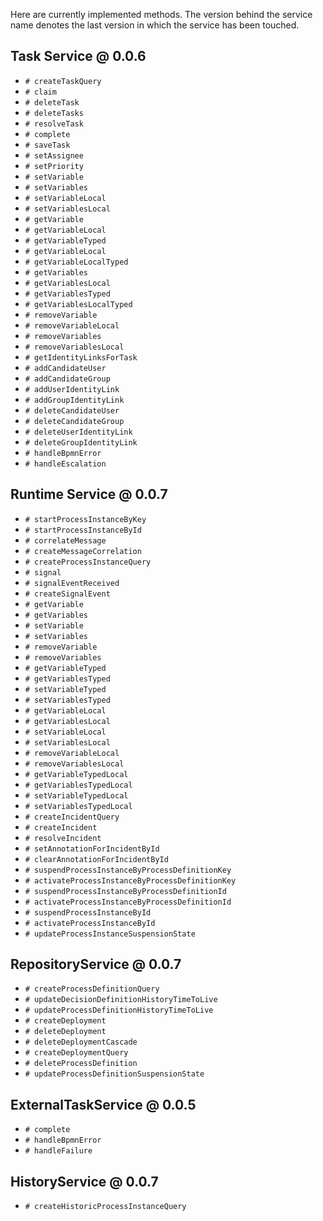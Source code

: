 Here are currently implemented methods. The version behind the service name denotes the last version in which the service has been touched.

## Task Service @ 0.0.6

* `# createTaskQuery`
* `# claim`
* `# deleteTask`
* `# deleteTasks`
* `# resolveTask`
* `# complete`
* `# saveTask`
* `# setAssignee`
* `# setPriority`
* `# setVariable`
* `# setVariables`
* `# setVariableLocal`
* `# setVariablesLocal`
* `# getVariable`
* `# getVariableLocal`
* `# getVariableTyped`
* `# getVariableLocal`
* `# getVariableLocalTyped`
* `# getVariables`
* `# getVariablesLocal`
* `# getVariablesTyped`
* `# getVariablesLocalTyped`
* `# removeVariable`
* `# removeVariableLocal`
* `# removeVariables`
* `# removeVariablesLocal`
* `# getIdentityLinksForTask`
* `# addCandidateUser`
* `# addCandidateGroup`
* `# addUserIdentityLink`
* `# addGroupIdentityLink`
* `# deleteCandidateUser`
* `# deleteCandidateGroup`
* `# deleteUserIdentityLink`
* `# deleteGroupIdentityLink`
* `# handleBpmnError`
* `# handleEscalation`

## Runtime Service @ 0.0.7

* `# startProcessInstanceByKey`
* `# startProcessInstanceById`
* `# correlateMessage`
* `# createMessageCorrelation`
* `# createProcessInstanceQuery`
* `# signal`
* `# signalEventReceived`
* `# createSignalEvent`
* `# getVariable`
* `# getVariables`
* `# setVariable`
* `# setVariables`
* `# removeVariable`
* `# removeVariables`
* `# getVariableTyped`
* `# getVariablesTyped`
* `# setVariableTyped`
* `# setVariablesTyped`
* `# getVariableLocal`
* `# getVariablesLocal`
* `# setVariableLocal`
* `# setVariablesLocal`
* `# removeVariableLocal`
* `# removeVariablesLocal`
* `# getVariableTypedLocal`
* `# getVariablesTypedLocal`
* `# setVariableTypedLocal`
* `# setVariablesTypedLocal`
* `# createIncidentQuery`
* `# createIncident`
* `# resolveIncident`
* `# setAnnotationForIncidentById`
* `# clearAnnotationForIncidentById`
* `# suspendProcessInstanceByProcessDefinitionKey`
* `# activateProcessInstanceByProcessDefinitionKey`
* `# suspendProcessInstanceByProcessDefinitionId`
* `# activateProcessInstanceByProcessDefinitionId`
* `# suspendProcessInstanceById`
* `# activateProcessInstanceById`
* `# updateProcessInstanceSuspensionState`

## RepositoryService @ 0.0.7

* `# createProcessDefinitionQuery`
* `# updateDecisionDefinitionHistoryTimeToLive`
* `# updateProcessDefinitionHistoryTimeToLive`
* `# createDeployment`
* `# deleteDeployment`
* `# deleteDeploymentCascade`
* `# createDeploymentQuery`
* `# deleteProcessDefinition`
* `# updateProcessDefinitionSuspensionState`

## ExternalTaskService @ 0.0.5

* `# complete`
* `# handleBpmnError`
* `# handleFailure`

## HistoryService @ 0.0.7

* `# createHistoricProcessInstanceQuery`
